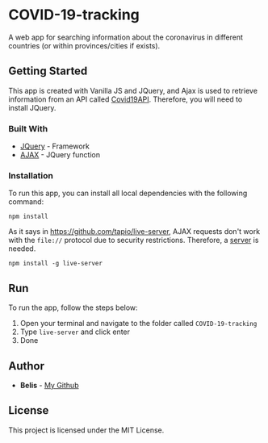 # COVID-19-tracking

A web app for searching information about the coronavirus in different countries (or within provinces/cities if exists).

## Getting Started

This app is created with Vanilla JS and JQuery, and Ajax is used to retrieve information from an API called [Covid19API](https://covid19api.com/). Therefore, you will need to install JQuery.

### Built With

* [JQuery](https://jquery.com/) - Framework
* [AJAX](https://api.jquery.com/jquery.ajax/) - JQuery function

### Installation

To run this app, you can install all local dependencies with the following command:

```
npm install
```

As it says in https://github.com/tapio/live-server, AJAX requests don't work with the ```file://``` protocol due to security restrictions. Therefore, a [server](https://github.com/tapio/live-server) is needed. 

```
npm install -g live-server
```

## Run

To run the app, follow the steps below:

1. Open your terminal and navigate to the folder called ```COVID-19-tracking```
2. Type ```live-server``` and click enter
3. Done

## Author

* **Belis** - [My Github](https://github.com/belismau)

## License

This project is licensed under the MIT License.

